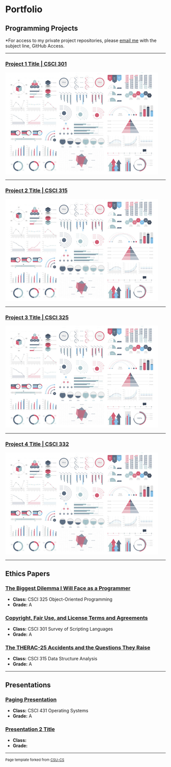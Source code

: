 Portfolio
=========

Programming Projects
--------------------

*For access to my private project repositories, please [email me](mailto:example@csustudent.net?subject=GitHub%20Access) with the subject line, GitHub Access.

---
### [Project 1 Title | CSCI 301](project1)

![Project 1 Thumbnail Name](images/dummy_thumbnail.jpg)

---
### [Project 2 Title | CSCI 315](project1)

![Project 2 Thumbnail Name](images/dummy_thumbnail.jpg)

---
### [Project 3 Title | CSCI 325](project1)

![Project 3 Thumbnail Name](images/dummy_thumbnail.jpg)

---
### [Project 4 Title | CSCI 332](project1)

![Project 4 Thumbnail Name](images/dummy_thumbnail.jpg)

---

Ethics Papers
-------------

### [The Biggest Dilemma I Will Face as a Programmer](/pdf/EthicsPaper1.pdf)

-   **Class:** CSCI 325 Object-Oriented Programming
-   **Grade:** A

### [Copyright, Fair Use, and License Terms and Agreements](/pdf/EthicsPaper2.pdf)

-   **Class:** CSCI 301 Survey of Scripting Languages
-   **Grade:** A

### [The THERAC-25 Accidents and the Questions They Raise](/pdf/EthicsPaper3.pdf)

-   **Class:** CSCI 315 Data Structure Analysis
-   **Grade:** A

---

Presentations
-------------

### [Paging Presentation](/pdf/Paging_Presentation_pdf.pdf)

- **Class:** CSCI 431 Operating Systems
- **Grade:** A


### [Presentation 2 Title](/pdf/sample_presentation.pdf)

- **Class:** 
- **Grade:**

---

<p style="font-size:11px">Page template forked from <a href="https://github.com/csu-cs/csci-portfolio">CSU-CS</a></p>
<!-- Remove above link if you don't want to attributive -->
